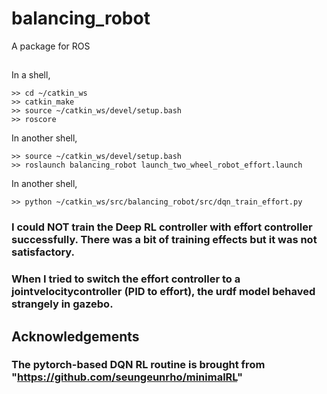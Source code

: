 # balancing_robot
A package for ROS  

##
In a shell,
```
>> cd ~/catkin_ws
>> catkin_make
>> source ~/catkin_ws/devel/setup.bash
>> roscore
```
In another shell,
```
>> source ~/catkin_ws/devel/setup.bash
>> roslaunch balancing_robot launch_two_wheel_robot_effort.launch
```
In another shell,
```
>> python ~/catkin_ws/src/balancing_robot/src/dqn_train_effort.py
```

### I could NOT train the Deep RL controller with effort controller successfully. There was a bit of training effects but it was not satisfactory.
### When I tried to switch the effort controller to a jointvelocitycontroller (PID to effort), the urdf model behaved strangely in gazebo.


## Acknowledgements
### The pytorch-based DQN RL routine is brought from "https://github.com/seungeunrho/minimalRL"
